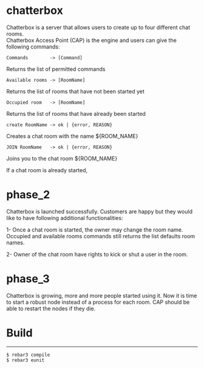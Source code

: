# chatterbox
Chatterbox is a server that allows users to create up to four different chat rooms.  
Chatterbox Access Point (CAP) is the engine and users can give the following commands:  
```
Commands        -> [Command]
```
Returns the list of permitted commands

```
Available rooms -> [RoomName]
```
Returns the list of rooms that have not been started yet

```
Occupied room   -> [RoomName]
```
Returns the list of rooms that have already been started

```
create RoomName -> ok | {error, REASON}
```
Creates a chat room with the name ${ROOM_NAME}

```
JOIN RoomName   -> ok | {error, REASON} 
```
Joins you to the chat room ${ROOM_NAME}

If a chat room is already started, 

# phase_2
Chatterbox is launched successfully.
Customers are happy but they would like to have following additional functionalities:

1- Once a chat room is started, the owner may change the room name.
Occupied and available rooms commands still returns the list defaults room names.

2- Owner of the chat room have rights to kick or shut a user in the room.

# phase_3
Chatterbox is growing, more and more people started using it.
Now it is time to start a robust node instead of a process for each room.
CAP should be able to restart the nodes if they die.

# Build
-----

    $ rebar3 compile
    $ rebar3 eunit	
